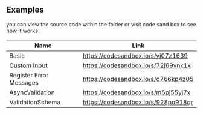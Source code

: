 ## Examples

you can view the source code within the folder or visit code sand box to see how it works.

| Name                    | Link                                |
| ----------------------- | ----------------------------------- |
| Basic                   | https://codesandbox.io/s/yj07z1639  |
| Custom Input            | https://codesandbox.io/s/72j69vnk1x |
| Register Error Messages | https://codesandbox.io/s/o766kp4z05 |
| AsyncValidation         | https://codesandbox.io/s/m5pj55yj7x |
| ValidationSchema        | https://codesandbox.io/s/928po918qr |
